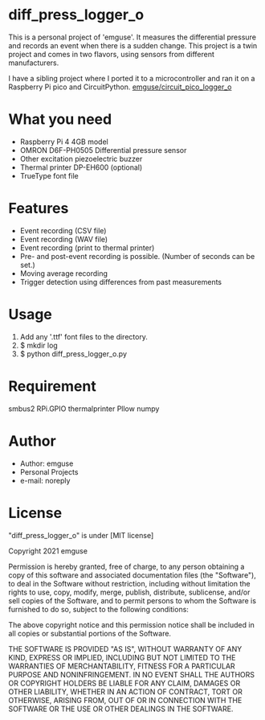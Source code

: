 # diff_press_logger_o

This is a personal project of 'emguse'.
It measures the differential pressure and records an event when there is a sudden change.
This project is a twin project and comes in two flavors, using sensors from different manufacturers.

I have a sibling project where I ported it to a microcontroller and ran it on a Raspberry Pi pico and CircuitPython.
[emguse/circuit_pico_logger_o](./circuit_pico_logger_o)

# What you need

- Raspberry Pi 4 4GB model
- OMRON D6F-PH0505 Differential pressure sensor 
- Other excitation piezoelectric buzzer
- Thermal printer DP-EH600 (optional)
- TrueType font file

# Features

- Event recording (CSV file)
- Event recording (WAV file)
- Event recording (print to thermal printer)
- Pre- and post-event recording is possible. (Number of seconds can be set.)
- Moving average recording
- Trigger detection using differences from past measurements

# Usage

1. Add any '.ttf' font files to the directory.
1. $ mkdir log
1. $ python diff_press_logger_o.py

# Requirement

smbus2
RPi.GPIO
thermalprinter
Pllow
numpy

# Author

- Author: emguse
- Personal Projects
- e-mail: noreply

# License

"diff_press_logger_o" is under [MIT license]

Copyright 2021 emguse

Permission is hereby granted, free of charge, to any person obtaining a copy of this software and associated documentation files (the "Software"), to deal in the Software without restriction, including without limitation the rights to use, copy, modify, merge, publish, distribute, sublicense, and/or sell copies of the Software, and to permit persons to whom the Software is furnished to do so, subject to the following conditions:

The above copyright notice and this permission notice shall be included in all copies or substantial portions of the Software.

THE SOFTWARE IS PROVIDED "AS IS", WITHOUT WARRANTY OF ANY KIND, EXPRESS OR IMPLIED, INCLUDING BUT NOT LIMITED TO THE WARRANTIES OF MERCHANTABILITY, FITNESS FOR A PARTICULAR PURPOSE AND NONINFRINGEMENT. IN NO EVENT SHALL THE AUTHORS OR COPYRIGHT HOLDERS BE LIABLE FOR ANY CLAIM, DAMAGES OR OTHER LIABILITY, WHETHER IN AN ACTION OF CONTRACT, TORT OR OTHERWISE, ARISING FROM, OUT OF OR IN CONNECTION WITH THE SOFTWARE OR THE USE OR OTHER DEALINGS IN THE SOFTWARE.